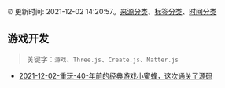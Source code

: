 :alarm_clock: 更新时间: 2021-12-02 14:20:57。[来源分类](../README.md)、[标签分类](../TAGS.md)、[时间分类](../TIMELINE.md)

## 游戏开发


> 关键字：`游戏`、`Three.js`、`Create.js`、`Matter.js`



- [2021-12-02-重玩-40-年前的经典游戏小蜜蜂，这次通关了源码](https://toutiao.io/k/q4uuo3a) 